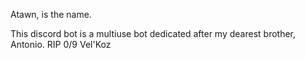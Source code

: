 Atawn, is the name.

This discord bot is a multiuse bot dedicated after my dearest brother, Antonio. RIP 0/9 Vel'Koz
